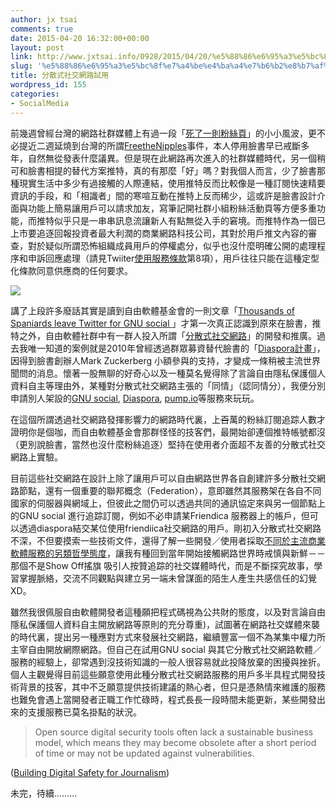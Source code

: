 ```yaml
---
author: jx tsai
comments: true
date: 2015-04-20 16:32:00+00:00
layout: post
link: http://www.jxtsai.info/0928/2015/04/20/%e5%88%86%e6%95%a3%e5%bc%8f%e7%a4%be%e4%ba%a4%e7%b6%b2%e8%b7%af%e8%a9%a6%e7%94%a8/
slug: '%e5%88%86%e6%95%a3%e5%bc%8f%e7%a4%be%e4%ba%a4%e7%b6%b2%e8%b7%af%e8%a9%a6%e7%94%a8'
title: 分散式社交網路試用
wordpress_id: 155
categories:
- SocialMedia
---
```


前幾週曾經台灣的網路社群媒體上有過一段「[死了一則粉絲頁](http://swalk.blogspot.tw/2015/03/blog-post.html)」的小小風波，更不必提近二週延燒到台灣的所謂[FreetheNipples](http://news.readmoo.com/2015/04/14/kris-150414-free-nipples-freedom-of-speech/)事件，本人停用臉書早已戒斷多年，自然無從發表什麼議異。但是現在此網路再次進入的社群媒體時代，另一個稍可和臉書相提的替代方案推特，真的有那麼「好」嗎？對我個人而言，少了臉書那種現實生活中多少有過接觸的人際連結，使用推特反而比較像是一種訂閱快速精要資訊的手段，和「相識者」間的寒喧互動在推特上反而稀少，這或許是臉書設計介面與功能上簡易讓用戶可以請求加友，寫筆記開社群小組粉絲活動頁等方便多重功能，而推特似乎只是一串串訊息流讓新人有點無從入手的窘境。而推特作為一個已上市要追逐回報投資者最大利潤的商業網路科技公司，其對於用戶推文內容的審查，對於疑似所謂恐怖組織成員用戶的停權處分，似乎也沒什麼明確公開的處理程序和申訴回應處理（請見Twiiter[使用服務條款](https://twitter.com/tos?lang=en)第8項），用戶往往只能在這種定型化條款同意供應商的任何要求。  
  
![](https://www.w3.org/DesignIssues/diagrams/social/simondseconoart.png)  
  
講了上段許多廢話其實是讀到自由軟體基金會的一則文章「[Thousands of Spaniards leave Twitter for GNU social ](https://www.fsf.org/blogs/community/thousands-of-spaniards-leave-twitter-for-gnu-social)」才第一次真正認識到原來在臉書，推特之外，自由軟體社群中有一群人投入所謂「[分散式社交網路](http://zh.wikipedia.org/wiki/%E5%88%86%E6%95%A3%E5%BC%8F%E7%A4%BE%E4%BA%A4%E7%B6%B2%E8%B7%AF)」的開發和推廣。過去我唯一知道的案例就是2010年曾經透過群眾募資替代臉書的「[Diaspora計畫](https://diasporafoundation.org/)」，因得到臉書創辦人Mark Zuckerberg 小額參與的支持，才變成一條稍被主流世界聞問的消息。懷著一股無聊的好奇心以及一種莫名覺得除了言論自由隱私保護個人資料自主等理由外，某種對分散式社交網路主張的「同情」（認同情分），我便分別申請別人架設的[GNU social](http://quitter.se/a5288), [Diaspora](https://diasp.org/people/afa17790c93701328dc300259069449e), [pump.io](http://microca.st/jxtsai)等服務來玩玩。  
  
在這個所謂透過社交網路發揮影響力的網路時代裏，上<del>百</del>萬的粉絲訂閱追踪人數才證明你是個咖，而自由軟體基金會那群怪怪的技客們，最開始卻連個推特帳號都沒（更別說臉書，當然也沒什麼粉絲追逐）堅持在使用者介面超不友善的分散式社交網路上實驗。  
  
目前這些社交網路在設計上除了讓用戶可以自由網路世界各自創建許多分散社交網路節點，還有一個重要的聯邦概念（Federation），意即雖然其服務架在各自不同國家的伺服器與網域上，但彼此之間仍可以透過共同的通訊協定來與另一個節點上的GNU social 進行追踪訂閱，例如不必申請某Friendica 服務器上的帳戶，但可以透過diaspora結交某位使用friendiica社交網路的用戶。剛初入分散式社交網路不深，不但要摸索一些技術文件，還得了解一些開發／使用者採取[不同於主流商業軟體服務的另類哲學態度](http://english.lasindias.com/gnu-social-federation-against-the-social-model-twitter)，讓我有種回到當年開始接觸網路世界時戒慎與新鮮－－那個不是Show Off搖旗 吸引人按贊追踪的社交媒體時代，而是不斷探究故事，學習掌握脈絡，交流不同觀點與建立另一端未曾謀面的陌生人產生共感信任的幻覺XD。　　　  
  
雖然我很佩服自由軟體開發者這種願把程式碼視為公共財的態度，以及對言論自由隱私保護個人資料自主開放網路等原則的充分尊重)，試圖著在網路社交媒體來襲的時代裏，提出另一種應對方式來發展社交網路，繼續豐富一個不為某集中權力所主宰自由開放網際網路。但自己在試用GNU social 與其它分散式社交網路軟體／服務的經驗上，卻常遇到沒技術知識的一般人很容易就此投降放棄的困擾與挫折。個人主觀覺得目前這些願意使用此種分散式社交網路服務的用戶多半具程式開發技術背景的技客，其中不乏願意提供技術建議的熱心者，但只是憑熱情來維護的服務也難免會遇上當開發者正職工作忙碌時，程式長長一段時間未能更新，某些開發出來的支援服務已莫名掛點的狀況。  
  


<blockquote>Open source digital security tools often lack a sustainable business model, which means they may become obsolete after a short period of time or may not be updated against vulnerabilities.</blockquote>

([Building Digital Safety for Journalism](http://www.unesco.org/new/en/media-services/single-view/news/building_digital_safety_for_journalism_unesco_launches_a_new_publication/#.VTRhNOTHg8q))  
  
未完，待續.........
